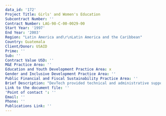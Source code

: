 ```yaml
---
data_id: '172'
Project Title: Girls' and Women's Education
Subcontract Number: ''
Contract Number: LAG-98-C-00-0029-00
Start Year: '1997'
End Year: '2003'
Region: "Latin America and\r\nLatin America and the Caribbean"
Country: Guatemala
Client/Donor: USAID
Prime: ''
Sub: ''
Contract Value USD: ''
M&E Practice Area: ''
Education and Youth Development Practice Area: x
Gender and Inclusive Development Practice Area: ''
Public Financial and Fiscal Sustainability Practice Area: ''
Brief Description: "DevTech provided technical and administrative support services to the USAID Bureau of Economic Growth, Agriculture, and \r\nTrade, Office of Women in Development (EGAT/WID) in support of Girls' and Women's Education (GWE) Activity Objectives. \r\nDevTech assisted EGAT/WID in monitoring the Girls' and Women's Education Initiative; developing effective communications \r\namong relevant stakeholders; and documenting programs and products developed concerning the initiative."
Link to the document file: ''
'Point of contact ': ''
Email: ''
Phone: ''
Publications Link: ''
---
```

